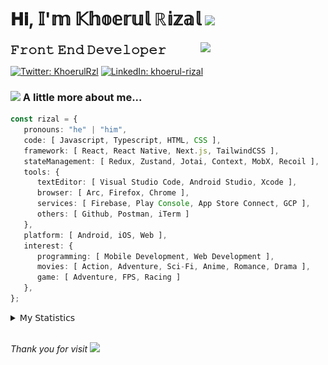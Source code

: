 <h1> 𝐇𝐢, 𝕀'𝕞 𝕂𝕙𝕠𝕖𝕣𝕦𝕝 ℝ𝕚𝕫𝕒𝕝 <img src="https://media.giphy.com/media/mGcNjsfWAjY5AEZNw6/giphy.gif" width="50"></h1>
<img align='right' src="https://media.giphy.com/media/v1.Y2lkPTc5MGI3NjExOWI2ajR2NGJubzBsZHFuaHMwajRrcDNsNXJwOG8yb3F0NjhkNXF4OSZlcD12MV9pbnRlcm5hbF9naWZfYnlfaWQmY3Q9cw/fkZukR450RQ1qnGaq9/giphy.gif" width="200">
<strong style="font-size:20px;">𝙵𝚛𝚘𝚗𝚝 𝙴𝚗𝚍 𝙳𝚎𝚟𝚎𝚕𝚘𝚙𝚎𝚛</strong>
</p></em>

[![Twitter: KhoerulRzl](https://img.shields.io/twitter/follow/KhoerulRzl?style=social)](https://twitter.com/KhoerulRzl)
[![LinkedIn: khoerul-rizal](https://img.shields.io/badge/khoerul--rizal-blue?style=flat-square&logo=Linkedin&logoColor=white&link=https://www.linkedin.com/in/khoerul-rizal/)](https://www.linkedin.com/in/khoerul-rizal/)

### <img src="https://media.giphy.com/media/VgCDAzcKvsR6OM0uWg/giphy.gif" width="50"> A little more about me...

```typescript
const rizal = {
   pronouns: "he" | "him",
   code: [ Javascript, Typescript, HTML, CSS ],
   framework: [ React, React Native, Next.js, TailwindCSS ],
   stateManagement: [ Redux, Zustand, Jotai, Context, MobX, Recoil ],
   tools: {
      textEditor: [ Visual Studio Code, Android Studio, Xcode ],
      browser: [ Arc, Firefox, Chrome ],
      services: [ Firebase, Play Console, App Store Connect, GCP ],
      others: [ Github, Postman, iTerm ]
   },
   platform: [ Android, iOS, Web ],
   interest: {
      programming: [ Mobile Development, Web Development ],
      movies: [ Action, Adventure, Sci-Fi, Anime, Romance, Drama ],
      game: [ Adventure, FPS, Racing ]
   },
};
```

<details>
  <summary>𝖬𝗒 𝖲𝗍𝖺𝗍𝗂𝗌𝗍𝗂𝖼𝗌</summary><br/>
   
<!--START_SECTION:waka-->
![Code Time](http://img.shields.io/badge/Code%20Time-320%20hrs%2025%20mins-blue)

![Profile Views](http://img.shields.io/badge/Profile%20Views-1-blue)

**🐱 My GitHub Data** 

> 📦 163.3 kB Used in GitHub's Storage 
 > 
> 🏆 810 Contributions in the Year 2024
 > 
> 💼 Opted to Hire
 > 
> 📜 31 Public Repositories 
 > 
> 🔑 6 Private Repositories 
 > 
**I'm an Early 🐤** 

```text
🌞 Morning                9973 commits        █████████░░░░░░░░░░░░░░░░   34.86 % 
🌆 Daytime                12545 commits       ███████████░░░░░░░░░░░░░░   43.85 % 
🌃 Evening                5954 commits        █████░░░░░░░░░░░░░░░░░░░░   20.81 % 
🌙 Night                  134 commits         ░░░░░░░░░░░░░░░░░░░░░░░░░   00.47 % 
```
📅 **I'm Most Productive on Tuesday** 

```text
Monday                   5677 commits        █████░░░░░░░░░░░░░░░░░░░░   19.85 % 
Tuesday                  6347 commits        ██████░░░░░░░░░░░░░░░░░░░   22.19 % 
Wednesday                4749 commits        ████░░░░░░░░░░░░░░░░░░░░░   16.60 % 
Thursday                 5550 commits        █████░░░░░░░░░░░░░░░░░░░░   19.40 % 
Friday                   4129 commits        ████░░░░░░░░░░░░░░░░░░░░░   14.43 % 
Saturday                 931 commits         █░░░░░░░░░░░░░░░░░░░░░░░░   03.25 % 
Sunday                   1223 commits        █░░░░░░░░░░░░░░░░░░░░░░░░   04.28 % 
```


📊 **This Week I Spent My Time On** 

```text
🕑︎ Time Zone: Asia/Jakarta

💬 Programming Languages: 
TypeScript               35 hrs 52 mins      ███████████████░░░░░░░░░░   61.91 % 
Other                    12 hrs 48 mins      ██████░░░░░░░░░░░░░░░░░░░   22.10 % 
Figma Design             3 hrs 16 mins       █░░░░░░░░░░░░░░░░░░░░░░░░   05.66 % 
JavaScript               2 hrs 45 mins       █░░░░░░░░░░░░░░░░░░░░░░░░   04.75 % 
JSON                     2 hrs 1 min         █░░░░░░░░░░░░░░░░░░░░░░░░   03.50 % 

🔥 Editors: 
VS Code                  42 hrs 23 mins      ██████████████████░░░░░░░   73.15 % 
Slack                    9 hrs 40 mins       ████░░░░░░░░░░░░░░░░░░░░░   16.68 % 
Figma                    3 hrs 16 mins       █░░░░░░░░░░░░░░░░░░░░░░░░   05.66 % 
Terminal                 1 hr 54 mins        █░░░░░░░░░░░░░░░░░░░░░░░░   03.30 % 
Notes                    25 mins             ░░░░░░░░░░░░░░░░░░░░░░░░░   00.73 % 

💻 Operating System: 
Mac                      57 hrs 57 mins      █████████████████████████   100.00 % 
```

**I Mostly Code in JavaScript** 

```text
JavaScript               41 repos            █████████████████░░░░░░░░   69.49 % 
TypeScript               11 repos            █████░░░░░░░░░░░░░░░░░░░░   18.64 % 
Go                       2 repos             █░░░░░░░░░░░░░░░░░░░░░░░░   03.39 % 
Jupyter Notebook         1 repo              ░░░░░░░░░░░░░░░░░░░░░░░░░   01.69 % 
Java                     1 repo              ░░░░░░░░░░░░░░░░░░░░░░░░░   01.69 % 
```



**Timeline**

![Lines of Code chart](https://raw.githubusercontent.com/khoerulrizal/khoerulrizal/main/assets/bar_graph.png)


 Last Updated on 21/06/2024 00:40:50 UTC
<!--END_SECTION:waka-->
</details>
<br/>

<em>Thank you for visit</em> <img src="https://media.giphy.com/media/v1.Y2lkPTc5MGI3NjExcHdvNm1qZWtjaGw0ZjdwM3Z3NnY2dHlueTVuODBta2FiY20wM2YybSZlcD12MV9pbnRlcm5hbF9naWZfYnlfaWQmY3Q9cw/tV25tpdKqdFa9x81k2/giphy.gif" width="40">
